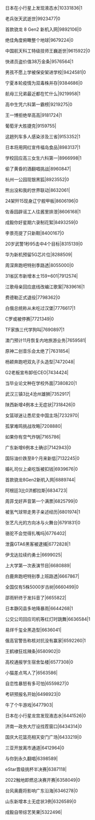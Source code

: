 日本在小行星上发现液态水|10331836|1

老兵张天武逝世|9923477|0

首款骁龙 8 Gen2 新机入网|9892106|0

绝佳角度俯瞰整个地球|9679224|0

中国航天科工特级技师王巍逝世|9615922|0

快递员盗价值38万金条|9576564|1

男孩不愿上学被保安架进学校|9424581|0

宁夏本轮疫情为双毒株并存|9384686|0

航母三兄弟最近都在忙什么|9219958|1

高中生凭六科第一霸榜|9219275|0

王一博拒绝举高高|9181724|1

葡萄牙大胜捷克|9159755|

这趟列车多人感染涉及三省|9153352|1

日本将用网红宣传福岛食品|8983137|1

学校回应高三女生六科第一|8966998|1

偷了黄昏的酒翻唱挑战|8960847|

杭州一公园现银黑狐|8923552|0

熊出没和我的世界联动|8632061|

24架歼15现身辽宁舰甲板|8606196|0

佐香园辟谣工人往酱里排泄|8606168|1

成毅你好星期六录制花絮|8493259|0

李景亮提了只新鞋|8400167|0

20岁武警1秒95击中4个目标|8315139|0

华为新机预留5G芯片位|8288509|

周深奔跑吧特别季路透|8055000|0

31省区市新增本土159+601|7912574|

江歌母亲回应底线改编江歌案|7839616|1

费德勒正式退役|7798362|0

白俄总统称从未吃过汉堡|7776617|1

C罗或被停赛|7721349|0

TF家族三代学狗叫|7690897|1

澳门预计11月恢复内地旅游业务|7659581|

原神二创音乐会太绝了|7631854|

杨颖奔跑吧双丸子头造型|7472048|

G2老板宣布卸任CEO|7434424|

当毕业论文种在学校外面|7380820|1

武汉三镇3比4沧州雄狮|7352917|

陕西新增4例本土无症状|7318426|0

女篮球迷让悉尼变中国主场|7232970|

孤掌难鸣挑战攻略|7208880|

如果你有空气炸锅|7165786|

广东新增6例本土确诊|7142943|0

国际油价跌至8个月来新低|7132245|0

婚礼司仪上桌吃饭被扣钱|6939676|0

首款骁龙8Gen2新机入网|6889744|

阿根廷3比0洪都拉斯|6834723|

周菲戈好声音第一个满票|6825799|0

被氢气球带走男子亲述经历|6801974|1

张艺凡光的方向冰与火舞台|6791831|0

骆驼不会觉得扎嘴吗|6776402|

泄露GTA6黑客被逮捕|6772828|1

伊戈达拉续约勇士|6699025|

上大学第一次表演节目|6680889|

白鹿奔跑吧特别季上班路透|6667867|

全国仅有5株5000岁古树|6660499|0

邵雨轩终于发抖音了|6655822|

日本静冈县多地降暴雨|6644268|1

公交公司回应司机等红灯时跳舞|6636584|1

易烊千玺全黑造型|6636041|

俄高官警告称核对抗没有赢家|6592260|1

王鹤棣狂炫辣条|6580902|0

高校通报学生宿舍坠楼|6577308|0

小猫差点骂人了|6563586|

自恋性暴怒有多可怕|6559827|0

考研预报名开始|6498923|0

牛了个牛游戏|6477903|

日本在小行星龙宫发现液态水|6441526|0

济南一政务大厅设找茬窗口|6434314|0

国庆大花篮亮相天安门广场|6433219|0

三亚开放离市通道|6412964|0

与你到永久翻唱|6398589|

eStar晋级挑杯半决赛|6387118|

2022触地即燃总决赛开赛|6358049|0

台风奥鹿将影响广东沿海|6346278|0

山东新增本土无症状3例|6326589|0

成毅自带综艺笑果|5322496|

